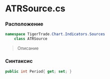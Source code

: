 
# ATRSource.cs
### Расположение
```csharp
namespace TigerTrade.Chart.Indicators.Sources  
    class ATRSource
```

> Описание

### Синтаксис
```csharp
public int Period{ get; set; }
```

